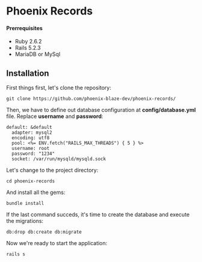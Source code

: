 # Phoenix Records

#### Prerrequisites

  - Ruby 2.6.2
  - Rails 5.2.3
  - MariaDB or MySql
  
## Installation

First things first, let's clone the repository:
```
git clone https://github.com/phoenix-blaze-dev/phoenix-records/
```

Then, we have to define out database configuration at  **config/database.yml**  file.
Replace **username** and **password**:
```
default: &default
  adapter: mysql2
  encoding: utf8
  pool: <%= ENV.fetch("RAILS_MAX_THREADS") { 5 } %>
  username: root
  password: "1234"
  socket: /var/run/mysqld/mysqld.sock
```

Let's change to the project directory:
```
cd phoenix-records
```

And install all the gems:
```
bundle install
```

If the last command succeds, it's time to create the database and execute the migrations:
```
db:drop db:create db:migrate
```

Now we're ready to start the application:
```
rails s
```
